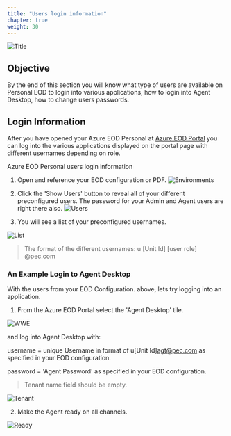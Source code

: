 ```yaml
---
title: "Users login information"
chapter: true
weight: 30
---
```


![Title](/images/Deployment.PNG)

## Objective

By the end of this section you will know what type of users are available on Personal EOD to login into various applications, how to login into Agent Desktop, how to change users passwords. 

## Login Information

After you have opened your Azure EOD Personal at [Azure EOD Portal](https://portal-1007-westus2.prod001.genesysengage.com/) you can log into the various applications displayed on the portal page with different usernames depending on role.

Azure EOD Personal users login information

 1. Open and reference your EOD configuration or PDF.
![Environments](/images/file_1622739207774_viewNewEODConfig.png)

 2. Click the 'Show Users' button to reveal all of your different preconfigured users. The password for your Admin and Agent users are right there also.
![Users](/images/file_1622752662814_usersAdminAgent.png)

3. You will see a list of your preconfigured usernames.

![List](/images/file_1622834251528_azureEodUserRoles.png)

> The format of the different usernames:
>u [Unit Id] [user role] @pec.com

### An Example Login to Agent Desktop

With the users from your EOD Configuration. above, lets try logging into an application.

1. From the Azure EOD Portal select the 'Agent Desktop' tile.

![WWE](/images/file_1622753076476_azureAgtDeskTile.png)

and log into Agent Desktop with:

username = unique Username in format of u[Unit Id]agt@pec.com as specified in your EOD configuration.

password = 'Agent Password' as specified in your EOD configuration.

> Tenant name field should be empty.

![Tenant](/images/file_1604334999711_gecEODWorkshopAdLogin.jpg)


2. Make the Agent ready on all channels.

![Ready](/images/WWE9_Agent_Ready.png)

